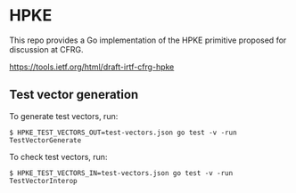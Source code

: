 # HPKE 

This repo provides a Go implementation of the HPKE primitive proposed for discussion at CFRG.

https://tools.ietf.org/html/draft-irtf-cfrg-hpke

## Test vector generation

To generate test vectors, run:

```
$ HPKE_TEST_VECTORS_OUT=test-vectors.json go test -v -run TestVectorGenerate
```

To check test vectors, run:

```
$ HPKE_TEST_VECTORS_IN=test-vectors.json go test -v -run TestVectorInterop
```
